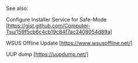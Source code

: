 See also:

Configure Installer Service for Safe-Mode [https://gist.github.com/Computer-Tsu/159f5cb6c4cb19c84f7ac2408054d89a]

WSUS Offline Update [https://www.wsusoffline.net/]

UUP dump [https://uupdump.net/]

